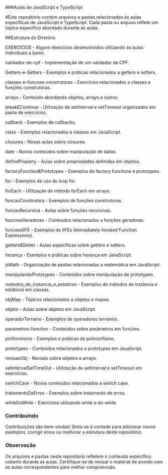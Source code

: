 ###Aulas de JavaScript e TypeScript

#Este repositório contém arquivos e pastas relacionados às aulas específicas de JavaScript e TypeScript. Cada pasta ou arquivo reflete um tópico específico abordado durante as aulas.

##Estrutura do Diretório

EXERCICIOS - Alguns exercicios desenvolvidos utilizando as aulas individuais a baixo.

validador-de-cpf - Implementação de um validador de CPF.

Getters-e-Setters - Exemplos e práticas relacionados a getters e setters.

classes-e-funcoes-construtoras - Exercícios relacionados a classes e funções construtoras.

arrays - Conteúdo abordando objetos, arrays e outros.

breakEContinue - Utilização de setInterval e setTimeout organizados em pasta de exercícios.

callback - Exemplos de callbacks.

class - Exemplos relacionados a classes em JavaScript.

closures - Novas aulas sobre closures.

date - Novos conteúdos sobre manipulação de datas.

defineProperty - Aulas sobre propriedades definidas em objetos.

factoryFunction&Prototypes - Exemplos de factory functions e prototypes.

for - Exemplos de uso do loop for.

forEach - Utilização do método forEach em arrays.

funcaoConstrutora - Exemplos de funções construtoras.

funcaoRecursiva - Aulas sobre funções recursivas.

funcoesGeradoras - Conteúdos relacionados a funções geradoras.

funcoesIIFE - Exemplos de IIFEs (Immediately Invoked Function Expressions).

getters&Setter - Aulas específicas sobre getters e setters.

herança - Exemplos e práticas sobre herança em JavaScript.

jsMath - Organização de pastas relacionadas a matemática em JavaScript.

manipulandoPrototypes - Conteúdos sobre manipulação de prototypes.

metodos_de_instancia_e_estaticos - Exemplos de métodos de instância e estáticos em classes.

objMap - Tópicos relacionados a objetos e mapas.

objeto - Aulas sobre objetos em JavaScript.

operadorTernario - Exemplos de operadores ternários.

parametros-function - Conteúdos sobre parâmetros em funções.

poliformismo - Exemplos e práticas de polimorfismo.

prototypes - Conteúdos relacionados a prototypes em JavaScript.

revisaoObj - Revisão sobre objetos e arrays.

setIntervalSetTimeOut - Utilização de setInterval e setTimeout em exercícios.

switchCase - Novos conteúdos relacionados a switch case.

tratamentoDeErros - Exemplos sobre tratamento de erros.

whileDoWhile - Exercícios utilizando while e do-while.


### Contribuindo
Contribuições são bem-vindas! Sinta-se à vontade para adicionar novos exemplos, corrigir erros ou melhorar a estrutura deste repositório.

### Observação
Os arquivos e pastas neste repositório refletem o conteúdo específico coberto durante as aulas. Certifique-se de revisar o material de acordo com as aulas correspondentes para melhor compreensão.
